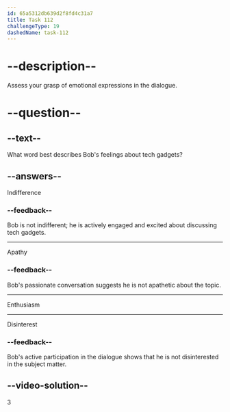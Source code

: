 ```yaml
---
id: 65a5312db639d2f8fd4c31a7
title: Task 112
challengeType: 19
dashedName: task-112
---
```


# --description--

Assess your grasp of emotional expressions in the dialogue.

# --question--

## --text--

What word best describes Bob's feelings about tech gadgets?

## --answers--

Indifference

### --feedback--

Bob is not indifferent; he is actively engaged and excited about discussing tech gadgets.

---

Apathy

### --feedback--

Bob's passionate conversation suggests he is not apathetic about the topic.

---

Enthusiasm

---

Disinterest

### --feedback--

Bob's active participation in the dialogue shows that he is not disinterested in the subject matter.

## --video-solution--

3
